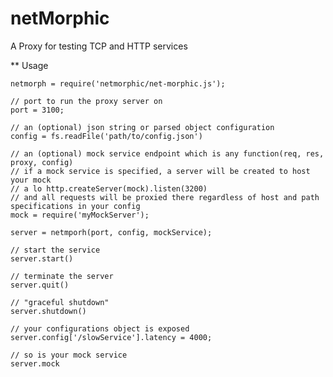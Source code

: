 # netMorphic

A Proxy for testing TCP and HTTP services

** Usage

    netmorph = require('netmorphic/net-morphic.js');
    
    // port to run the proxy server on
    port = 3100;

    // an (optional) json string or parsed object configuration 
    config = fs.readFile('path/to/config.json')    

    // an (optional) mock service endpoint which is any function(req, res, proxy, config)
    // if a mock service is specified, a server will be created to host your mock
    // a lo http.createServer(mock).listen(3200)
    // and all requests will be proxied there regardless of host and path specifications in your config
    mock = require('myMockServer');

    server = netmporh(port, config, mockService);

    // start the service
    server.start()
    
    // terminate the server
    server.quit()

    // "graceful shutdown"
    server.shutdown()
     
    // your configurations object is exposed
	server.config['/slowService'].latency = 4000;

    // so is your mock service
	server.mock